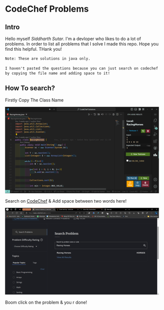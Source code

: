 # CodeChef Problems

## Intro

Hello myself *Siddharth Sutar*. I'm a devloper who likes to do a lot of problems. In order to list all problems that I solve I made this repo. Hope you find this helpful. THank you!

    Note: These are solutions in java only.

    I haven't pasted the questions because you can just search on codechef by copying the file name and adding space to it!

## How To search?

Firstly Copy The Class Name

![1687068512348](image/readme/1687068512348.png)

Search on [CodeChef](https://www.codechef.com/practice "CodeChef") & Add space between two words here!

![1687068616697](image/readme/1687068616697.png)

Boom click on the problem & you r done!
